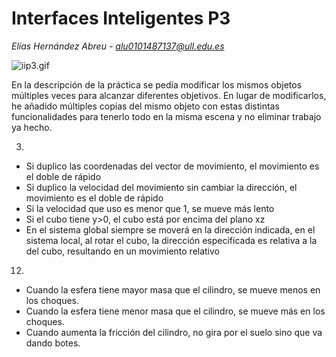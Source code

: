 # Interfaces Inteligentes P3
*Elías Hernández Abreu - alu0101487137@ull.edu.es*

![iip3.gif](iip3.gif)

En la descripción de la práctica se pedía modificar los mismos objetos múltiples veces para alcanzar diferentes objetivos. En lugar de modificarlos, he añadido múltiples copias del mismo objeto con estas distintas funcionalidades para tenerlo todo en la misma escena y no eliminar trabajo ya hecho.

3)

- Si duplico las coordenadas del vector de movimiento, el movimiento es el doble de rápido
- Si duplico la velocidad del movimiento sin cambiar la dirección, el movimiento es el doble de rápido
- Si la velocidad que uso es menor que 1, se mueve más lento
- Si el cubo tiene y>0, el cubo está por encima del plano xz
- En el sistema global siempre se moverá en la dirección indicada, en el sistema local, al rotar el cubo, la dirección especificada es relativa a la del cubo, resultando en un movimiento relativo

12)

- Cuando la esfera tiene mayor masa que el cilindro, se mueve menos en los choques.
- Cuando la esfera tiene menor masa que el cilindro, se mueve más en los choques.
- Cuando aumenta la fricción del cilindro, no gira por el suelo sino que va dando botes.
